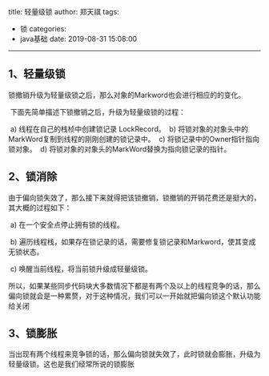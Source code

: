 title: 轻量级锁
author: 郑天祺
tags:
  - 锁
categories:
  - java基础
date: 2019-08-31 15:08:00

---

## 1、轻量级锁

锁撤销升级为轻量级锁之后，那么对象的Markword也会进行相应的的变化。

​    下面先简单描述下锁撤销之后，升级为轻量级锁的过程：

​    a) 线程在自己的栈桢中创建锁记录 LockRecord。
​     b) 将锁对象的对象头中的MarkWord复制到线程的刚刚创建的锁记录中。
​     c) 将锁记录中的Owner指针指向锁对象。
​     d) 将锁对象的对象头的MarkWord替换为指向锁记录的指针。

## 2、锁消除

由于偏向锁失效了，那么接下来就得把该锁撤销，锁撤销的开销花费还是挺大的，其大概的过程如下：

​    a) 在一个安全点停止拥有锁的线程。

​    b) 遍历线程栈，如果存在锁记录的话，需要修复锁记录和Markword，使其变成无锁状态。

​    c) 唤醒当前线程，将当前锁升级成轻量级锁。

 所以，如果某些同步代码块大多数情况下都是有两个及以上的线程竞争的话，那么偏向锁就会是一种累赘，对于这种情况，我们可以一开始就把偏向锁这个默认功能给关闭

## 3、锁膨胀

当出现有两个线程来竞争锁的话，那么偏向锁就失效了，此时锁就会膨胀，升级为轻量级锁。这也是我们经常所说的锁膨胀